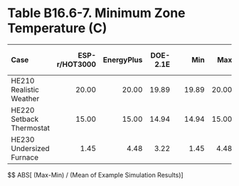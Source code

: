 # Table B16.6-7. Minimum Zone Temperature (C)
| Case                     | ESP-r/HOT3000 | EnergyPlus | DOE-2.1E |     |   Min |   Max |  Mean | Dev % $$ |     | Analytical/Quasi-Analytical |  TEST | 
|:------------------------ | -------------:| ----------:| --------:| ---:| -----:| -----:| -----:| --------:| ---:| ---------------------------:| -----:| 
| HE210 Realistic Weather  |         20.00 |      20.00 |    19.89 |     | 19.89 | 20.00 | 19.96 |      0.6 |     |                             | 19.89 | 
| HE220 Setback Thermostat |         15.00 |      15.00 |    14.94 |     | 14.94 | 15.00 | 14.98 |      0.4 |     |                             | 14.94 | 
| HE230 Undersized Furnace |          1.45 |       4.48 |     3.22 |     |  1.45 |  4.48 |  3.05 |     99.3 |     |                             |  3.22 | 

$$ ABS[ (Max-Min) / (Mean of Example Simulation Results)]


